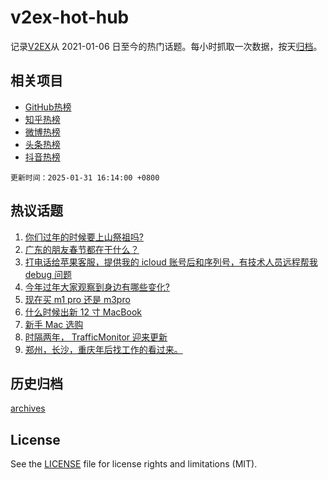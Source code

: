# v2ex-hot-hub

 记录[V2EX](https://www.v2ex.com/)从 2021-01-06 日至今的热门话题。每小时抓取一次数据，按天[归档](archives)。
 
 ## 相关项目

- [GitHub热榜](https://github.com/lonnyzhang423/github-hot-hub)
- [知乎热榜](https://github.com/lonnyzhang423/zhihu-hot-hub)
- [微博热榜](https://github.com/lonnyzhang423/weibo-hot-hub)
- [头条热榜](https://github.com/lonnyzhang423/toutiao-hot-hub)
- [抖音热榜](https://github.com/lonnyzhang423/douyin-hot-hub)


 `更新时间：2025-01-31 16:14:00 +0800`

## 热议话题

1. [你们过年的时候要上山祭祖吗?](https://www.v2ex.com/t/1108377)
1. [广东的朋友春节都在干什么？](https://www.v2ex.com/t/1108344)
1. [打电话给苹果客服，提供我的 icloud 账号后和序列号，有技术人员远程帮我 debug 问题](https://www.v2ex.com/t/1108378)
1. [今年过年大家观察到身边有哪些变化?](https://www.v2ex.com/t/1108352)
1. [现在买 m1 pro 还是 m3pro](https://www.v2ex.com/t/1108348)
1. [什么时候出新 12 寸 MacBook](https://www.v2ex.com/t/1108359)
1. [新手 Mac 选购](https://www.v2ex.com/t/1108356)
1. [时隔两年， TrafficMonitor 迎来更新](https://www.v2ex.com/t/1108384)
1. [郑州，长沙，重庆年后找工作的看过来。](https://www.v2ex.com/t/1108339)

## 历史归档

[archives](archives)

## License

See the [LICENSE](LICENSE) file for license rights and limitations (MIT).
